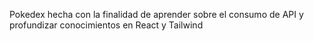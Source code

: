 Pokedex hecha con la finalidad de aprender sobre el consumo de API y profundizar conocimientos en React y Tailwind